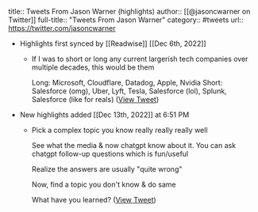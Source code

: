 title:: Tweets From Jason Warner (highlights)
author:: [[@jasoncwarner on Twitter]]
full-title:: "Tweets From Jason Warner"
category:: #tweets
url:: https://twitter.com/jasoncwarner

- Highlights first synced by [[Readwise]] [[Dec 6th, 2022]]
	- If I was to short or long any current largerish tech companies over multiple decades, this would be them
	  
	  Long: Microsoft, Cloudflare, Datadog, Apple, Nvidia
	  Short: Salesforce (omg), Uber, Lyft, Tesla, Salesforce (lol), Splunk, Salesforce (like for reals) ([View Tweet](https://twitter.com/jasoncwarner/status/1599835350603816960))
- New highlights added [[Dec 13th, 2022]] at 6:51 PM
	- Pick a complex topic you know really really really well
	  
	  See what the media & now chatgpt know about it. You can ask chatgpt follow-up questions which is fun/useful
	  
	  Realize the answers are usually "quite wrong"
	  
	  Now, find a topic you don't know & do same
	  
	  What have you learned? ([View Tweet](https://twitter.com/jasoncwarner/status/1602380403318304768))